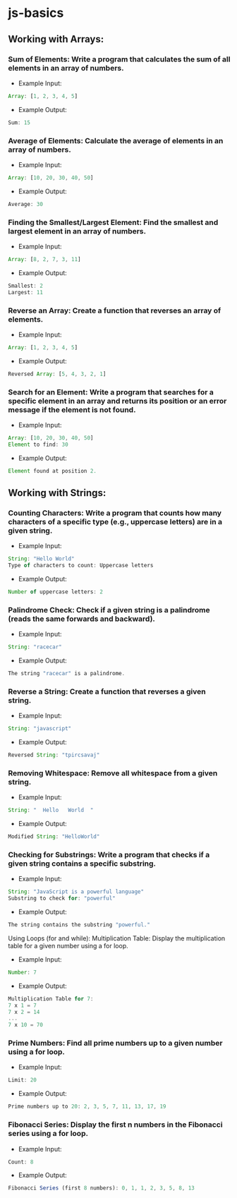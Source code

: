 # js-basics

## Working with Arrays:

### Sum of Elements: Write a program that calculates the sum of all elements in an array of numbers.


- Example Input:

```javascript
Array: [1, 2, 3, 4, 5]
```

- Example Output:
```javascript
Sum: 15
``` 

### Average of Elements: Calculate the average of elements in an array of numbers.

- Example Input:

```javascript
Array: [10, 20, 30, 40, 50]
```

- Example Output:

```javascript
Average: 30
```

### Finding the Smallest/Largest Element: Find the smallest and largest element in an array of numbers.

- Example Input:

```javascript
Array: [8, 2, 7, 3, 11]
```

- Example Output:

```javascript
Smallest: 2
Largest: 11
```

### Reverse an Array: Create a function that reverses an array of elements.

- Example Input:

```javascript
Array: [1, 2, 3, 4, 5]
```

- Example Output:

```javascript
Reversed Array: [5, 4, 3, 2, 1]
```

### Search for an Element: Write a program that searches for a specific element in an array and returns its position or an error message if the element is not found.

- Example Input:

```javascript
Array: [10, 20, 30, 40, 50]
Element to find: 30
``` 
- Example Output:

```javascript
Element found at position 2.
```

## Working with Strings:

### Counting Characters: Write a program that counts how many characters of a specific type (e.g., uppercase letters) are in a given string.

- Example Input:

```javascript
String: "Hello World"
Type of characters to count: Uppercase letters
```

- Example Output:

```javascript
Number of uppercase letters: 2
```

### Palindrome Check: Check if a given string is a palindrome (reads the same forwards and backward).

- Example Input:
```javascript
String: "racecar"
```
- Example Output:
```javascript
The string "racecar" is a palindrome.
```

### Reverse a String: Create a function that reverses a given string.

- Example Input:
```javascript
String: "javascript"
```

- Example Output:
```javascript
Reversed String: "tpircsavaj"
```

### Removing Whitespace: Remove all whitespace from a given string.

- Example Input:

```javascript
String: "  Hello   World  "
```

- Example Output:
```javascript
Modified String: "HelloWorld"
```

### Checking for Substrings: Write a program that checks if a given string contains a specific substring.

- Example Input:

```javascript
String: "JavaScript is a powerful language"
Substring to check for: "powerful"
```

- Example Output:
```javascript
The string contains the substring "powerful."
```

Using Loops (for and while):
Multiplication Table: Display the multiplication table for a given number using a for loop.

- Example Input:

```javascript
Number: 7
```

- Example Output:
```javascript
Multiplication Table for 7:
7 x 1 = 7
7 x 2 = 14
...
7 x 10 = 70
```

### Prime Numbers: Find all prime numbers up to a given number using a for loop.

- Example Input:

```javascript
Limit: 20
```

- Example Output:
```javascript
Prime numbers up to 20: 2, 3, 5, 7, 11, 13, 17, 19
```

### Fibonacci Series: Display the first n numbers in the Fibonacci series using a for loop.

- Example Input:
```javascript
Count: 8
```

- Example Output:
```javascript
Fibonacci Series (first 8 numbers): 0, 1, 1, 2, 3, 5, 8, 13
```
